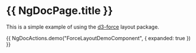 # {{ NgDocPage.title }}

This is a simple example of using the [d3-force](https://github.com/d3/d3-force) layout package. 

{{ NgDocActions.demo("ForceLayoutDemoComponent", { expanded: true }) }}
